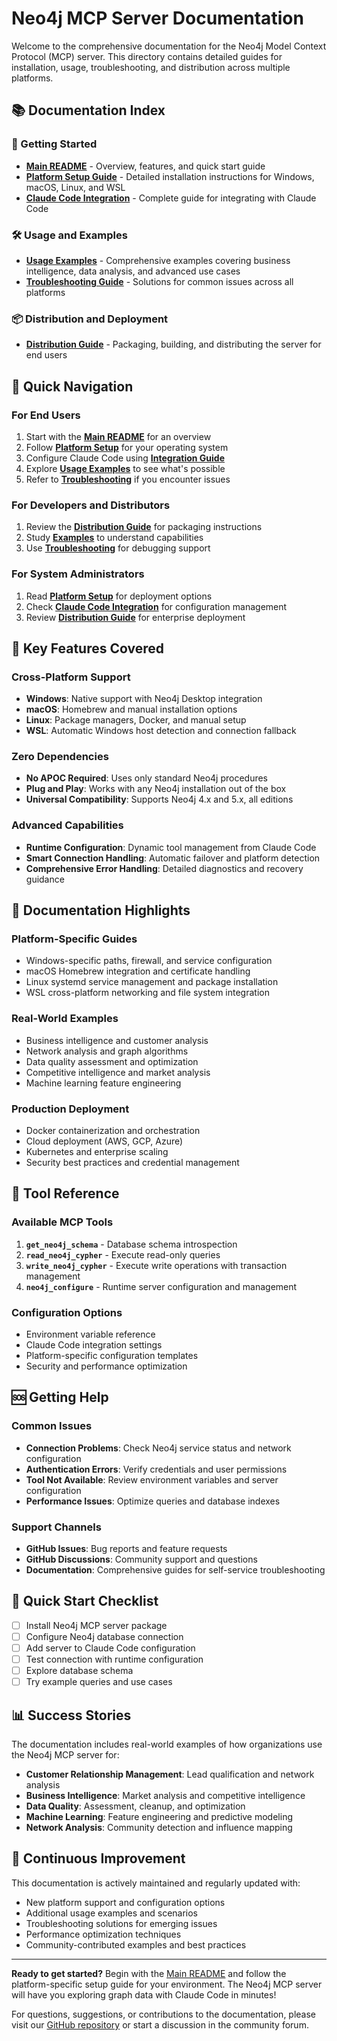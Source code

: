 # Neo4j MCP Server Documentation

Welcome to the comprehensive documentation for the Neo4j Model Context Protocol (MCP) server. This directory contains detailed guides for installation, usage, troubleshooting, and distribution across multiple platforms.

## 📚 Documentation Index

### 🚀 Getting Started
- **[Main README](../README.md)** - Overview, features, and quick start guide
- **[Platform Setup Guide](PLATFORM_SETUP.md)** - Detailed installation instructions for Windows, macOS, Linux, and WSL
- **[Claude Code Integration](CLAUDE_CODE_INTEGRATION.md)** - Complete guide for integrating with Claude Code

### 🛠️ Usage and Examples
- **[Usage Examples](EXAMPLES.md)** - Comprehensive examples covering business intelligence, data analysis, and advanced use cases
- **[Troubleshooting Guide](TROUBLESHOOTING.md)** - Solutions for common issues across all platforms

### 📦 Distribution and Deployment
- **[Distribution Guide](DISTRIBUTION.md)** - Packaging, building, and distributing the server for end users

## 🎯 Quick Navigation

### For End Users
1. Start with the **[Main README](../README.md)** for an overview
2. Follow **[Platform Setup](PLATFORM_SETUP.md)** for your operating system
3. Configure Claude Code using **[Integration Guide](CLAUDE_CODE_INTEGRATION.md)**
4. Explore **[Usage Examples](EXAMPLES.md)** to see what's possible
5. Refer to **[Troubleshooting](TROUBLESHOOTING.md)** if you encounter issues

### For Developers and Distributors
1. Review the **[Distribution Guide](DISTRIBUTION.md)** for packaging instructions
2. Study **[Examples](EXAMPLES.md)** to understand capabilities
3. Use **[Troubleshooting](TROUBLESHOOTING.md)** for debugging support

### For System Administrators
1. Read **[Platform Setup](PLATFORM_SETUP.md)** for deployment options
2. Check **[Claude Code Integration](CLAUDE_CODE_INTEGRATION.md)** for configuration management
3. Review **[Distribution Guide](DISTRIBUTION.md)** for enterprise deployment

## 🌟 Key Features Covered

### Cross-Platform Support
- **Windows**: Native support with Neo4j Desktop integration
- **macOS**: Homebrew and manual installation options
- **Linux**: Package managers, Docker, and manual setup
- **WSL**: Automatic Windows host detection and connection fallback

### Zero Dependencies
- **No APOC Required**: Uses only standard Neo4j procedures
- **Plug and Play**: Works with any Neo4j installation out of the box
- **Universal Compatibility**: Supports Neo4j 4.x and 5.x, all editions

### Advanced Capabilities
- **Runtime Configuration**: Dynamic tool management from Claude Code
- **Smart Connection Handling**: Automatic failover and platform detection
- **Comprehensive Error Handling**: Detailed diagnostics and recovery guidance

## 📖 Documentation Highlights

### Platform-Specific Guides
- Windows-specific paths, firewall, and service configuration
- macOS Homebrew integration and certificate handling
- Linux systemd service management and package installation
- WSL cross-platform networking and file system integration

### Real-World Examples
- Business intelligence and customer analysis
- Network analysis and graph algorithms
- Data quality assessment and optimization
- Competitive intelligence and market analysis
- Machine learning feature engineering

### Production Deployment
- Docker containerization and orchestration
- Cloud deployment (AWS, GCP, Azure)
- Kubernetes and enterprise scaling
- Security best practices and credential management

## 🔧 Tool Reference

### Available MCP Tools
1. **`get_neo4j_schema`** - Database schema introspection
2. **`read_neo4j_cypher`** - Execute read-only queries
3. **`write_neo4j_cypher`** - Execute write operations with transaction management
4. **`neo4j_configure`** - Runtime server configuration and management

### Configuration Options
- Environment variable reference
- Claude Code integration settings
- Platform-specific configuration templates
- Security and performance optimization

## 🆘 Getting Help

### Common Issues
- **Connection Problems**: Check Neo4j service status and network configuration
- **Authentication Errors**: Verify credentials and user permissions
- **Tool Not Available**: Review environment variables and server configuration
- **Performance Issues**: Optimize queries and database indexes

### Support Channels
- **GitHub Issues**: Bug reports and feature requests
- **GitHub Discussions**: Community support and questions
- **Documentation**: Comprehensive guides for self-service troubleshooting

## 🚀 Quick Start Checklist

- [ ] Install Neo4j MCP server package
- [ ] Configure Neo4j database connection
- [ ] Add server to Claude Code configuration
- [ ] Test connection with runtime configuration
- [ ] Explore database schema
- [ ] Try example queries and use cases

## 📊 Success Stories

The documentation includes real-world examples of how organizations use the Neo4j MCP server for:

- **Customer Relationship Management**: Lead qualification and network analysis
- **Business Intelligence**: Market analysis and competitive intelligence
- **Data Quality**: Assessment, cleanup, and optimization
- **Machine Learning**: Feature engineering and predictive modeling
- **Network Analysis**: Community detection and influence mapping

## 🔄 Continuous Improvement

This documentation is actively maintained and regularly updated with:
- New platform support and configuration options
- Additional usage examples and scenarios
- Troubleshooting solutions for emerging issues
- Performance optimization techniques
- Community-contributed examples and best practices

---

**Ready to get started?** Begin with the [Main README](../README.md) and follow the platform-specific setup guide for your environment. The Neo4j MCP server will have you exploring graph data with Claude Code in minutes!

For questions, suggestions, or contributions to the documentation, please visit our [GitHub repository](https://github.com/your-username/neo4j_mcp) or start a discussion in the community forum.